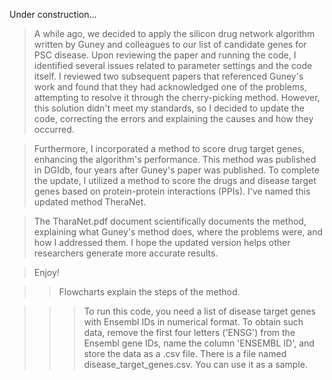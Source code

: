 Under construction...

> A while ago, we decided to apply the silicon drug network algorithm written by Guney and colleagues to our list of candidate genes for PSC disease. Upon reviewing the paper and running the code, I identified several issues related to parameter settings and the code itself. I reviewed two subsequent papers that referenced Guney's work and found that they had acknowledged one of the problems, attempting to resolve it through the cherry-picking method. However, this solution didn't meet my standards, so I decided to update the code, correcting the errors and explaining the causes and how they occurred.

> Furthermore, I incorporated a method to score drug target genes, enhancing the algorithm's performance. This method was published in DGIdb, four years after Guney's paper was published. To complete the update, I utilized a method to score the drugs and disease target genes based on protein-protein interactions (PPIs). I've named this updated method TheraNet. 

> The TharaNet.pdf document scientifically documents the method, explaining what Guney's method does, where the problems were, and how I addressed them. I hope the updated version helps other researchers generate more accurate results. 

> Enjoy!

>> Flowcharts explain the steps of the method.

>>> To run this code, you need a list of disease target genes with Ensembl IDs in numerical format. 
  To obtain such data, remove the first four letters ('ENSG') from the Ensembl gene IDs, name the column 'ENSEMBL ID', and store the data as a .csv file. 
  There is a file named disease_target_genes.csv. You can use it as a sample.
